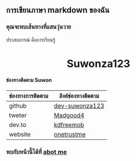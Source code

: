 ## การเขียนภาษา markdown ของฉัน

### คุณจะพบเส้นทางที่แสนวุ่นวาย

ประสบการณ์ คือการเรียนรู้

<center>
  <h1> Suwonza123 </h1>
</center>

#### ช่องทางติดตาม Suwon

| ช่องทางการติดตาม | ลิงค์ช่องทางติดตาม |
| --------- | ---------- |
|   github   |    [dev-suwonza123](https://github.com/dev-suwonza123)   |
|   tweter   |    [Madgood4](https://twitter.com/Madgood4)   |
|   dev.to   |    [kdfreemob](https://dev.to/kdfreemob.com)   |
|   website   |    [onetrustme](https://app.onetrustme.com)   |

### พบกับหน้านี้ได้ที่  [abot me](https://app.onetrustme.com)
